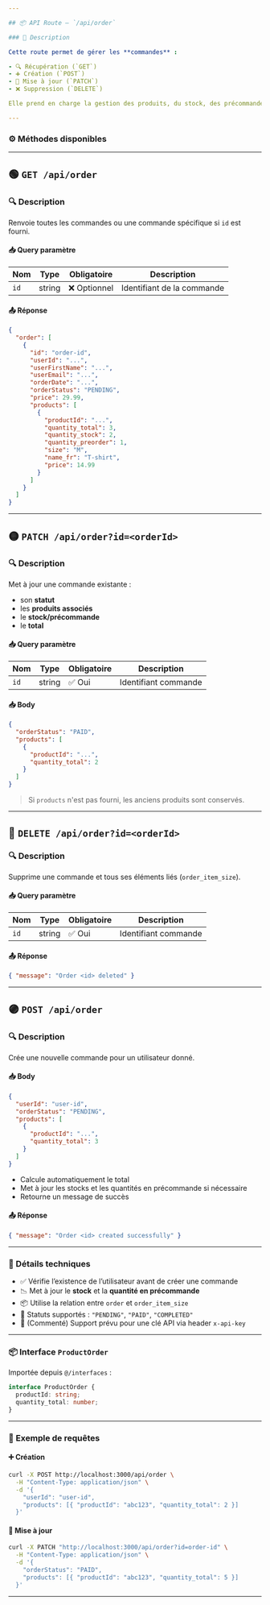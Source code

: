 ```yaml
---

## 📦 API Route – `/api/order`

### 📍 Description

Cette route permet de gérer les **commandes** :

- 🔍 Récupération (`GET`)
- ➕ Création (`POST`)
- 📝 Mise à jour (`PATCH`)
- ❌ Suppression (`DELETE`)

Elle prend en charge la gestion des produits, du stock, des précommandes, et des totaux.

---
```


### ⚙️ Méthodes disponibles

---

## 🟢 `GET /api/order`

### 🔍 Description

Renvoie toutes les commandes ou une commande spécifique si `id` est fourni.

#### 📥 Query paramètre

| Nom  | Type   | Obligatoire | Description                      |
|------|--------|-------------|----------------------------------|
| `id` | string | ❌ Optionnel | Identifiant de la commande       |

#### 📤 Réponse

```json
{
  "order": [
    {
      "id": "order-id",
      "userId": "...",
      "userFirstName": "...",
      "userEmail": "...",
      "orderDate": "...",
      "orderStatus": "PENDING",
      "price": 29.99,
      "products": [
        {
          "productId": "...",
          "quantity_total": 3,
          "quantity_stock": 2,
          "quantity_preorder": 1,
          "size": "M",
          "name_fr": "T-shirt",
          "price": 14.99
        }
      ]
    }
  ]
}
```

---

## 🟡 `PATCH /api/order?id=<orderId>`

### 🔍 Description

Met à jour une commande existante :

- son **statut**
- les **produits associés**
- le **stock/précommande**
- le **total**

#### 📥 Query paramètre

| Nom  | Type   | Obligatoire | Description          |
|------|--------|-------------|----------------------|
| `id` | string | ✅ Oui       | Identifiant commande |

#### 📥 Body

```json
{
  "orderStatus": "PAID",
  "products": [
    {
      "productId": "...",
      "quantity_total": 2
    }
  ]
}
```

> Si `products` n'est pas fourni, les anciens produits sont conservés.

---

## 🔴 `DELETE /api/order?id=<orderId>`

### 🔍 Description

Supprime une commande et tous ses éléments liés (`order_item_size`).

#### 📥 Query paramètre

| Nom  | Type   | Obligatoire | Description          |
|------|--------|-------------|----------------------|
| `id` | string | ✅ Oui       | Identifiant commande |

#### 📤 Réponse

```json
{ "message": "Order <id> deleted" }
```

---

## 🟣 `POST /api/order`

### 🔍 Description

Crée une nouvelle commande pour un utilisateur donné.

#### 📥 Body

```json
{
  "userId": "user-id",
  "orderStatus": "PENDING",
  "products": [
    {
      "productId": "...",
      "quantity_total": 3
    }
  ]
}
```

- Calcule automatiquement le total
- Met à jour les stocks et les quantités en précommande si nécessaire
- Retourne un message de succès

#### 📤 Réponse

```json
{ "message": "Order <id> created successfully" }
```

---

### 🧠 Détails techniques

- ✅ Vérifie l’existence de l’utilisateur avant de créer une commande
- 📉 Met à jour le **stock** et la **quantité en précommande**
- 📦 Utilise la relation entre `order` et `order_item_size`
- 🎯 Statuts supportés : `"PENDING"`, `"PAID"`, `"COMPLETED"`
- 🔐 (Commenté) Support prévu pour une clé API via header `x-api-key`

---

### 📦 Interface `ProductOrder`

Importée depuis `@/interfaces` :

```ts
interface ProductOrder {
  productId: string;
  quantity_total: number;
}
```

---

### 🔧 Exemple de requêtes

#### ➕ Création

```bash
curl -X POST http://localhost:3000/api/order \
  -H "Content-Type: application/json" \
  -d '{
    "userId": "user-id",
    "products": [{ "productId": "abc123", "quantity_total": 2 }]
  }'
```

#### 🔄 Mise à jour

```bash
curl -X PATCH "http://localhost:3000/api/order?id=order-id" \
  -H "Content-Type: application/json" \
  -d '{
    "orderStatus": "PAID",
    "products": [{ "productId": "abc123", "quantity_total": 5 }]
  }'
```

---

